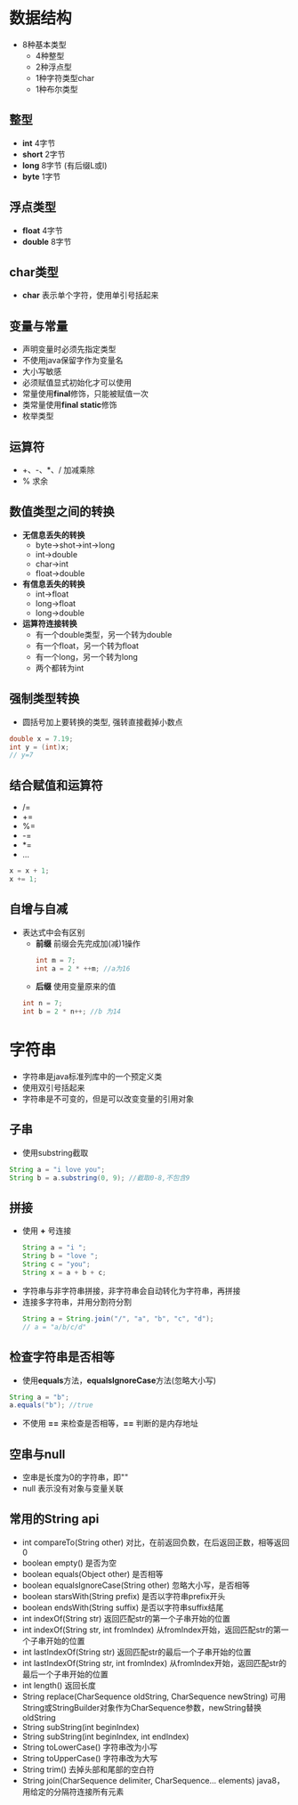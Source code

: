 # 数据结构

* 8种基本类型
    * 4种整型
    * 2种浮点型
    * 1种字符类型char
    * 1种布尔类型

## 整型

* **int** 4字节
* **short** 2字节
* **long**  8字节 (有后缀L或l)
* **byte**  1字节

## 浮点类型

* **float** 4字节
* **double** 8字节

## char类型

* **char** 表示单个字符，使用单引号括起来

## 变量与常量

* 声明变量时必须先指定类型
* 不使用java保留字作为变量名
* 大小写敏感
* 必须赋值显式初始化才可以使用
* 常量使用**final**修饰，只能被赋值一次
* 类常量使用**final static**修饰
* 枚举类型

## 运算符

* +、-、*、/ 加减乘除
* % 求余

## 数值类型之间的转换

* **无信息丢失的转换**
  * byte->shot->int->long
  * int->double
  * char->int
  * float->double
* **有信息丢失的转换**
  * int->float
  * long->float
  * long->double
* **运算符连接转换**
  * 有一个double类型，另一个转为double
  * 有一个float，另一个转为float
  * 有一个long，另一个转为long
  * 两个都转为int

## 强制类型转换

* 圆括号加上要转换的类型, 强转直接截掉小数点
``` java
double x = 7.19;
int y = (int)x;
// y=7
```

## 结合赋值和运算符

* /=
* +=
* %=
* -=
* *=
* ...
``` java
x = x + 1;
x += 1;
```

## 自增与自减

* 表达式中会有区别
  * **前缀** 
    前缀会先完成加(减)1操作
    ```java
    int m = 7;
    int a = 2 * ++m; //a为16
  * **后缀**
  使用变量原来的值
  ``` java
  int n = 7;
  int b = 2 * n++; //b 为14
  ```

# 字符串

* 字符串是java标准列库中的一个预定义类
* 使用双引号括起来
* 字符串是不可变的，但是可以改变变量的引用对象

## 子串

* 使用substring截取
``` java
String a = "i love you";
String b = a.substring(0, 9); //截取0-8,不包含9
```
  
## 拼接

* 使用 **+** 号连接
  ``` java
  String a = "i ";
  String b = "love ";
  String c = "you";
  String x = a + b + c;
  ```
* 字符串与非字符串拼接，非字符串会自动转化为字符串，再拼接
* 连接多字符串，并用分割符分割
  ``` java 
  String a = String.join("/", "a", "b", "c", "d");
  // a = "a/b/c/d"
  ```

## 检查字符串是否相等
* 使用**equals**方法，**equalsIgnoreCase**方法(忽略大小写)
``` java
String a = "b";
a.equals("b"); //true
```
* 不使用 **==** 来检查是否相等，**==** 判断的是内存地址
  
## 空串与null
* 空串是长度为0的字符串，即""
* null 表示没有对象与变量关联

## 常用的String api

* int compareTo(String other) 
  对比，在前返回负数，在后返回正数，相等返回0
* boolean empty()
  是否为空
* boolean equals(Object other)
  是否相等
* boolean equalsIgnoreCase(String other)
  忽略大小写，是否相等
* boolean starsWith(String prefix)
  是否以字符串prefix开头
* boolean endsWith(String suffix)
  是否以字符串suffix结尾
* int indexOf(String str)
  返回匹配str的第一个子串开始的位置
* int indexOf(String str, int fromIndex)
  从fromIndex开始，返回匹配str的第一个子串开始的位置
* int lastIndexOf(String str)
  返回匹配str的最后一个子串开始的位置
* int lastIndexOf(String str, int fromIndex)
  从fromIndex开始，返回匹配str的最后一个子串开始的位置
* int length()
  返回长度
* String replace(CharSequence oldString, CharSequence newString)
  可用String或StringBuilder对象作为CharSequence参数，newString替换oldString
* String subString(int beginIndex)
* String subString(int beginIndex, int endIndex)
* String toLowerCase()
  字符串改为小写
* String toUpperCase()
  字符串改为大写
* String trim()
  去掉头部和尾部的空白符
* String join(CharSequence delimiter, CharSequence... elements)
  java8，用给定的分隔符连接所有元素

